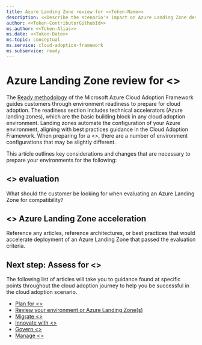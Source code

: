 ```yaml
---
title: Azure Landing Zone review for <<Token-Name>>
description: <<Describe the scenario's impact on Azure Landing Zone design.>>
author: <<Token-ContributorGithubId>>
ms.author: <<Token-Alias>>
ms.date: <<Token-Date>>
ms.topic: conceptual
ms.service: cloud-adoption-framework
ms.subservice: ready
---
```


# Azure Landing Zone review for <<Token-Name>>

The [Ready methodology](../../ready/index.md) of the Microsoft Azure Cloud Adoption Framework guides customers through environment readiness to prepare for cloud adoption. The readiness section includes technical accelerators (Azure landing zones), which are the basic building block in any cloud adoption environment. Landing zones automate the configuration of your Azure environment, aligning with best practices guidance in the Cloud Adoption Framework. When preparing for a <<Token-Name>>, there are a number of environment configurations that may be slightly different.

This article outlines key considerations and changes that are necessary to prepare your environments for the following:

## <<Token-Name>> evaluation

What should the customer be looking for when evaluating an Azure Landing Zone for compatibility?

## <<Token-Name>> Azure Landing Zone acceleration

Reference any articles, reference architectures, or best practices that would accelerate deployment of an Azure Landing Zone that passed the evaluation criteria.

## Next step: Assess for <<Token-Name>>

The following list of articles will take you to guidance found at specific points throughout the cloud adoption journey to help you be successful in the cloud adoption scenario.

- [Plan for <<Token-Name>>](./plan.md)
- [Review your environment or Azure Landing Zone(s)](./ready.md)
- [Migrate <<Token-Name>>](./migrate.md)
- [Innovate with <<Token-Name>>](./innovate.md)
- [Govern <<Token-Name>>](./govern.md)
- [Manage <<Token-Name>>](./manage.md)
